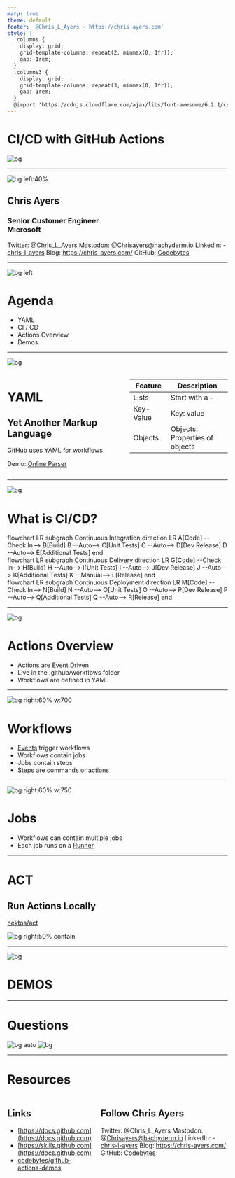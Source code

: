 ```yaml
---
marp: true
theme: default
footer: '@Chris_L_Ayers - https://chris-ayers.com'
style: |
  .columns {
    display: grid;
    grid-template-columns: repeat(2, minmax(0, 1fr));
    gap: 1rem;
  }
  .columns3 {
    display: grid;
    grid-template-columns: repeat(3, minmax(0, 1fr));
    gap: 1rem;
  } 
  @import 'https://cdnjs.cloudflare.com/ajax/libs/font-awesome/6.2.1/css/all.min.css'
---
```

<!-- _footer: 'https://github.com/codebytes/github-actions-demos' -->

# CI/CD with GitHub Actions

![bg](./img/bg.png)

---

![bg left:40%](./img/portrait.png)

## Chris Ayers
### Senior Customer Engineer<br>Microsoft

<i class="fa-brands fa-twitter"></i> Twitter: @Chris\_L\_Ayers
<i class="fa-brands fa-mastodon"></i> Mastodon: @Chrisayers@hachyderm.io
<i class="fa-brands fa-linkedin"></i> LinkedIn: - [chris\-l\-ayers](https://linkedin.com/in/chris-l-ayers/)
<i class="fa fa-window-maximize"></i> Blog: [https://chris-ayers\.com/](https://chris-ayers.com/)
<i class="fa-brands fa-github"></i> GitHub: [Codebytes](https://github.com/codebytes)

---
![bg left](./img/bg.png)

# Agenda
- YAML
- CI / CD
- Actions Overview
- Demos

---

![bg](./img/bg.png)

<div class="columns">
<div>

# YAML
## **Yet Another Markup Language**

GitHub uses YAML for workflows

Demo: [Online Parser](https://yaml-online-parser.appspot.com/)

</div>
<div>

| Feature | Description |
| --- | --- |
| Lists | Start with a – |
| Key-Value | Key: value |
| Objects | Objects:<br>Properties of objects |

</div>

</div>

---

![bg](./img/bg.png)
# What is CI/CD?

<div class="mermaid">
flowchart LR
  subgraph Continuous Integration
    direction LR
    A[Code] --Check In--> B[Build]
    B --Auto--> C[Unit Tests]
    C --Auto--> D[Dev Release]
    D --Auto--> E[Additional Tests]
  end
</div>

<div class="mermaid">
flowchart LR
  subgraph Continuous Delivery
    direction LR
    G[Code] --Check In--> H[Build]
    H --Auto--> I[Unit Tests]
    I --Auto--> J[Dev Release]
    J --Auto--> K[Additional Tests]
    K --Manual--> L[Release]
  end
</div>
<div class="mermaid">
flowchart LR
  subgraph Continuous Deployment
    direction LR
    M[Code] --Check In--> N[Build]
    N --Auto--> O[Unit Tests]
    O --Auto--> P[Dev Release]
    P --Auto--> Q[Additional Tests]
    Q --Auto--> R[Release]
  end
</div>

---

![bg](./img/bg.png)
# Actions Overview

- Actions are Event Driven
- Live in the .github/workflows folder
- Workflows are defined in YAML

---

![bg right:60% w:700](./img/event-job.drawio.png)

# Workflows
- [Events](https://docs.github.com/en/actions/using-workflows/events-that-trigger-workflows) trigger workflows
- Workflows contain jobs
- Jobs contain steps
- Steps are commands or actions

---

![bg right:60% w:750](./img/job-runner.drawio.png)
# Jobs
- Workflows can contain multiple jobs
- Each job runs on a [Runner](https://docs.github.com/en/actions/using-github-hosted-runners/about-github-hosted-runners)

---

# ACT
## Run Actions Locally

<i class="fa-brands fa-github"></i>  [nektos/act](https://github.com/nektos/act)

![bg right:50% contain](./img/act-quickstart-2.gif)

---

![bg](./img/bg.png)
# DEMOS

---

# Questions

![bg auto](./img/background.jpg)
![bg](./img/owl.png)

---

# Resources

<div class="columns">
<div>

## Links

- [https://docs.github.com](https://docs.github.com)
- [https://skills.github.com](https://docs.github.com)
- [codebytes/github-actions-demos](https://github.com/codebytes/github-actions-demos)
</div>
<div>

## Follow Chris Ayers 

<i class="fa-brands fa-twitter"></i> Twitter: @Chris\_L\_Ayers
<i class="fa-brands fa-mastodon"></i> Mastodon: @Chrisayers@hachyderm.io
<i class="fa-brands fa-linkedin"></i> LinkedIn: - [chris\-l\-ayers](https://linkedin.com/in/chris-l-ayers/)
<i class="fa fa-window-maximize"></i> Blog: [https://chris-ayers\.com/](https://chris-ayers.com/)
<i class="fa-brands fa-github"></i> GitHub: [Codebytes](https://github.com/codebytes)

</div>

</div>

<!-- Needed for mermaid, can be anywhere in file except frontmatter -->
<script type="module">
  import mermaid from 'https://cdn.jsdelivr.net/npm/mermaid@10/dist/mermaid.esm.min.mjs';
  mermaid.initialize({ startOnLoad: true });
</script>
